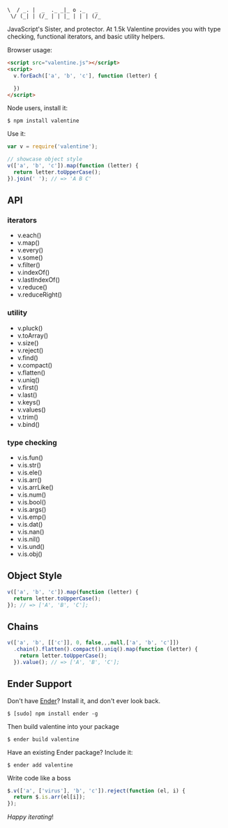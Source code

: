     \  / _. |  _  ._ _|_ o ._   _
     \/ (_| | (/_ | | |_ | | | (/_

JavaScript's Sister, and protector. At 1.5k Valentine provides you with type checking, functional iterators, and basic utility helpers.

Browser usage:

``` html
<script src="valentine.js"></script>
<script>
  v.forEach(['a', 'b', 'c'], function (letter) {

  })
</script>
```

Node users, install it:

    $ npm install valentine

Use it:

``` js
var v = require('valentine');

// showcase object style
v(['a', 'b', 'c']).map(function (letter) {
  return letter.toUpperCase();
}).join(' '); // => 'A B C'
```

API
---

<h3>iterators</h3>

  * v.each()
  * v.map()
  * v.every()
  * v.some()
  * v.filter()
  * v.indexOf()
  * v.lastIndexOf()
  * v.reduce()
  * v.reduceRight()

<h3>utility</h3>

  * v.pluck()
  * v.toArray()
  * v.size()
  * v.reject()
  * v.find()
  * v.compact()
  * v.flatten()
  * v.uniq()
  * v.first()
  * v.last()
  * v.keys()
  * v.values()
  * v.trim()
  * v.bind()

<h3>type checking</h3>

  * v.is.fun()
  * v.is.str()
  * v.is.ele()
  * v.is.arr()
  * v.is.arrLike()
  * v.is.num()
  * v.is.bool()
  * v.is.args()
  * v.is.emp()
  * v.is.dat()
  * v.is.nan()
  * v.is.nil()
  * v.is.und()
  * v.is.obj()

Object Style
------

``` js
v(['a', 'b', 'c']).map(function (letter) {
  return letter.toUpperCase();
}); // => ['A', 'B', 'C'];
```

Chains
------

``` js
v(['a', 'b', [['c']], 0, false,,,null,['a', 'b', 'c']])
  .chain().flatten().compact().uniq().map(function (letter) {
    return letter.toUpperCase();
  }).value(); // => ['A', 'B', 'C'];
```

Ender Support
-------------
Don't have [Ender](http://ender.no.de)? Install it, and don't ever look back.

    $ [sudo] npm install ender -g

Then build valentine into your package

    $ ender build valentine

Have an existing Ender package? Include it:

    $ ender add valentine

Write code like a boss

``` js
$.v(['a', ['virus'], 'b', 'c']).reject(function (el, i) {
  return $.is.arr(el[i]);
});
```

*Happy iterating*!
